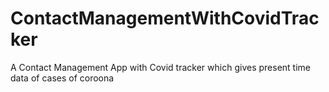 # ContactManagementWithCovidTracker
A Contact Management App with Covid tracker which gives present time data of cases of coroona
